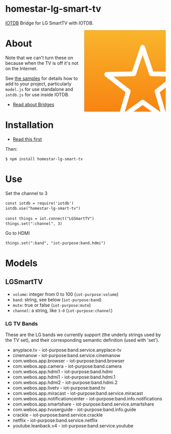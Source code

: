 # homestar-lg-smart-tv
[IOTDB](https://github.com/dpjanes/node-iotdb) Bridge for LG SmartTV with IOTDB. 

<img src="https://raw.githubusercontent.com/dpjanes/iotdb-homestar/master/docs/HomeStar.png" align="right" />

# About

Note that we can't turn these _on_ because when the
TV is off it's not on the Internet.

See <a href="samples/">the samples</a> for details how to add to your project,
particularly <code>model.js</code> for use standalone
and <code>iotdb.js</code> for use inside IOTDB.

* [Read about Bridges](https://github.com/dpjanes/node-iotdb/blob/master/docs/bridges.md)

# Installation

* [Read this first](https://github.com/dpjanes/node-iotdb/blob/master/docs/install.md)

Then:

    $ npm install homestar-lg-smart-tv

# Use

Set the channel to 3

	const iotdb = require('iotdb')
    iotdb.use("homestar-lg-smart-tv")

	const things = iot.connect("LGSmartTV")
	things.set(":channel", 3)

Go to HDMI

	things.set(":band", "iot-purpose:band.hdmi")

# Models
## LGSmartTV

* <code>volume</code>: integer from 0 to 100 (<code>iot-purpose:volume</code>)
* <code>band</code>: string, see below (<code>iot-purpose:band</code>)
* <code>mute</code>: true or false (<code>iot-purpose:mute</code>)
* <code>channel</code>: a string, like <code>3-0</code> (<code>iot-purpose:channel</code>)

### LG TV Bands

These are the LG bands we currently support (the underly strings used
by the TV set), and their corresponding semantic definition (used with 'set').

* anyplace.tv - iot-purpose:band.service.anyplace-tv
* cinemanow - iot-purpose:band.service.cinemanow
* com.webos.app.browser - iot-purpose:band.browser
* com.webos.app.camera - iot-purpose:band.camera
* com.webos.app.hdmi1 - iot-purpose:band.hdmi
* com.webos.app.hdmi1 - iot-purpose:band.hdmi.1
* com.webos.app.hdmi2 - iot-purpose:band.hdmi.2
* com.webos.app.livetv - iot-purpose:band.tv
* com.webos.app.miracast - iot-purpose:band.service.miracast
* com.webos.app.notificationcenter - iot-purpose:band.info.notifications
* com.webos.app.smartshare - iot-purpose:band.service.smartshare
* com.webos.app.tvuserguide - iot-purpose:band.info.guide
* crackle - iot-purpose:band.service.crackle
* netflix - iot-purpose:band.service.netflix
* youtube.leanback.v4 - iot-purpose:band.service.youtube
